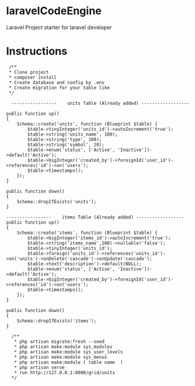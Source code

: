 # laravelCodeEngine
Laravel Project starter for laravel developer

   # Instructions
 
     /**
     * Clone project 
     * composer install
     * Create database and config by .env 
     * Create migration for your table like  
     */

      -----------------    units Table (Already added) ------------------ 

    public function up()
    {
        Schema::create('units', function (Blueprint $table) {
            $table->tinyInteger('units_id')->autoIncrement('true');
            $table->string('units_name', 100);
            $table->string('type', 100);
            $table->string('symbol', 20);
            $table->enum('status', ['Active', 'Inactive'])->default('Active');
            $table->bigInteger('created_by')->foreignId('user_id')->references('id')->on('users');
            $table->timestamps();
        });
    }
    
    public function down()
    {
        Schema::dropIfExists('units');
    }
    
    -----------------    items Table (Already added) ------------------ 
    public function up()
    {
        Schema::create('items', function (Blueprint $table) {
            $table->bigInteger('items_id')->autoIncrement('true');
            $table->string('items_name',200)->nullable('false');
            $table->tinyInteger('units_id');
            $table->foreign('units_id')->references('units_id')->on('units')->onDelete('cascade')->onUpdate('cascade');
            $table->text('description')->default(NULL);
            $table->enum('status', ['Active', 'Inactive'])->default('Active');
            $table->bigInteger('created_by')->foreignId('user_id')->references('id')->on('users');
            $table->timestamps();
        });
    }

    public function down()
    {
        Schema::dropIfExists('items');
    }

      /**
       * php artisan migrate:fresh --seed
       * php artisan make:module sys_modules
       * php artisan make:module sys_user_levels
       * php artisan make:module sys_menus
       * php artisan make:module ( table name  )
       * php artisan serve
       * run http://127.0.0.1:8000/grid/units  
      */


